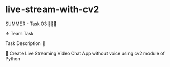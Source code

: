 # live-stream-with-cv2


SUMMER - Task 03 👨🏻‍💻 

⚜️ Team Task

Task Description 📄

📌 Create Live Streaming Video Chat App without voice using cv2 module of Python 
